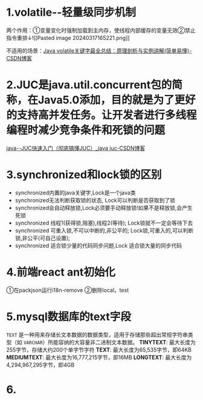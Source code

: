 # 1.volatile--轻量级同步机制
两个作用：①变量变化时强制加载到主内存，使线程内部缓存的变量无效②禁止指令重排↓![[Pasted image 20240317165221.png]]

不适用的场景：[Java volatile关键字最全总结：原理剖析与实例讲解(简单易懂)-CSDN博客](https://blog.csdn.net/u012723673/article/details/80682208)

# 2.JUC是java.util.concurrent包的简称，在Java5.0添加，目的就是为了更好的支持高并发任务。让开发者进行多线程编程时减少竞争条件和死锁的问题
[java--JUC快速入门（彻底搞懂JUC）_java juc-CSDN博客](https://blog.csdn.net/weixin_43888181/article/details/116546374)

# 3.synchronized和lock锁的区别

- synchronized内置的java关键字,Lock是一个java类
- synchronized无法判断获取锁的状态, Lock可以判断是否获取到了锁
- synchronized会自动释放锁,Lock必须要手动释放锁!如果不是释放锁,会产生死锁
- synchronized 线程1(获得锁,阻塞),线程2(等待); Lock锁就不一定会等待下去
- synchronized 可重入锁,不可以中断的,非公平的; Lock锁,可重入的,可以判断锁,非公平(可自己设置);
- synchronized 适合锁少量的代码同步问题,Lock 适合锁大量的同步代码

# 4.前端react ant初始化
①在packjson运行i18n-remove
②删除local，test

# 5.mysql数据库的text字段
`TEXT` 是一种用来存储长文本数据的数据类型，适用于存储那些超出常规字符串类型（如 `VARCHAR`）所能容纳的大容量非二进制文本数据。
**TINYTEXT**: 最大长度为255字节，存储大约200个单字节字符
**TEXT**: 最大长度为65,535字节，即64KB
**MEDIUMTEXT**: 最大长度为16,777,215字节，即16MB
**LONGTEXT**: 最大长度为4,294,967,295字节，即4GB

# 6.